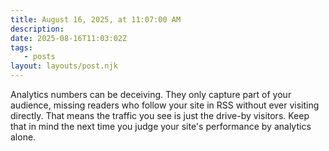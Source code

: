 ```yaml
---
title: August 16, 2025, at 11:07:00 AM
description:
date: 2025-08-16T11:03:02Z
tags:
   - posts
layout: layouts/post.njk
---
```


Analytics numbers can be deceiving. They only capture part of your audience, missing readers who follow your site in RSS without ever visiting directly. That means the traffic you see is just the drive-by visitors. Keep that in mind the next time you judge your site's performance by analytics alone.